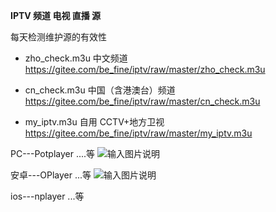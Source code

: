 
**IPTV 频道 电视 直播 源**


每天检测维护源的有效性



- zho_check.m3u    中文频道
https://gitee.com/be_fine/iptv/raw/master/zho_check.m3u

- cn_check.m3u     中国（含港澳台）频道
https://gitee.com/be_fine/iptv/raw/master/cn_check.m3u

- my_iptv.m3u      自用 CCTV+地方卫视
https://gitee.com/be_fine/iptv/raw/master/my_iptv.m3u



PC---Potplayer    ....等
![输入图片说明](https://images.gitee.com/uploads/images/2021/0708/212059_8e4b1e41_1280996.png "微信截图_20210708211824 (1).png")


安卓---OPlayer    ...等
![输入图片说明](https://images.gitee.com/uploads/images/2021/0708/211157_6caeb10a_1280996.jpeg "微信图片_20210708211029.jpg")


ios---nplayer    ...等




